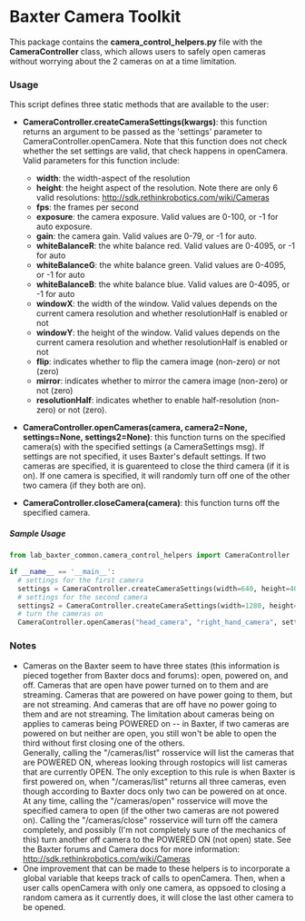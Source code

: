 # Baxter Camera Toolkit

This package contains the **camera_control_helpers.py** file with the **CameraController** class, which allows users to safely open cameras without worrying about the 2 cameras on at a time limitation.

### Usage
This script defines three static methods that are available to the user:
- **CameraController.createCameraSettings(kwargs)**: this function returns an argument to be passed as the 'settings' parameter to CameraController.openCamera. Note that this function does not check whether the set settings are valid, that check happens in openCamera. Valid parameters for this function include:
    - **width**: the width-aspect of the resolution
    - **height**: the height aspect of the resolution.  Note there are only 6 valid resolutions: http://sdk.rethinkrobotics.com/wiki/Cameras
    - **fps**: the frames per second
    - **exposure**: the camera exposure.  Valid values are 0-100, or -1 for auto exposure.
    - **gain**: the camera gain.  Valid values are 0-79, or -1 for auto.
    - **whiteBalanceR**: the white balance red.  Valid values are 0-4095, or -1 for auto
    - **whiteBalanceG**: the white balance green.  Valid values are 0-4095, or -1 for auto
    - **whiteBalanceB**: the white balance blue.  Valid values are 0-4095, or -1 for auto
    - **windowX**: the width of the window.  Valid values depends on the current camera resolution and whether resolutionHalf is enabled or not
    - **windowY**: the height of the window.  Valid values depends on the current camera resolution and whether resolutionHalf is enabled or not
    - **flip**: indicates whether to flip the camera image (non-zero) or not (zero)
    - **mirror**: indicates whether to mirror the camera image (non-zero) or not (zero)
    - **resolutionHalf**: indicates whether to enable half-resolution (non-zero) or not (zero).


- **CameraController.openCameras(camera, camera2=None, settings=None, settings2=None)**: this function turns on the specified camera(s) with the specified settings (a CameraSettings msg).  If settings are not specified, it uses Baxter's default settings.  If two cameras are specified, it is guarenteed to close the third camera (if it is on).  If one camera is specified, it will randomly turn off one of the other two camera (if they both are on).


- **CameraController.closeCamera(camera)**: this function turns off the specified camera.


##### Sample Usage

```python
from lab_baxter_common.camera_control_helpers import CameraController

if __name__ == '__main__':
  # settings for the first camera
  settings = CameraController.createCameraSettings(width=640, height=400, exposure=-1)
  # settings for the second camera
  settings2 = CameraController.createCameraSettings(width=1280, height=800, exposure=-1)
  # turn the cameras on
  CameraController.openCameras("head_camera", "right_hand_camera", settings=settings, settings2=settings2)
```

### Notes
- Cameras on the Baxter seem to have three states (this information is pieced together from Baxter docs and forums): open, powered on, and off.  Cameras that are open have power turned on to them and are streaming.  Cameras that are powered on have power going to them, but are not streaming.  And cameras that are off have no power going to them and are not streaming.  The limitation about cameras being on applies to cameras being POWERED on -- in Baxter, if two cameras are powered on but neither are open, you still won't be able to open the third without first closing one of the others.  
Generally, calling the "/cameras/list" rosservice will list the cameras that are POWERED ON, whereas looking through rostopics will list cameras that are currently OPEN.  The only exception to this rule is when Baxter is first powered on, when "/cameras/list" returns all three cameras, even though according to Baxter docs only two can be powered on at once.  At any time, calling the "/cameras/open" rosservice will move the specified camera to open (if the other two cameras are not powered on).  Calling the "/cameras/close" rosservice will turn off the camera completely, and possibly (I'm not completely sure of the mechanics of this) turn another off camera to the POWERED ON (not open) state.  See the Baxter forums and Camera docs for more information: http://sdk.rethinkrobotics.com/wiki/Cameras
- One improvement that can be made to these helpers is to incorporate a global variable that keeps track of calls to openCamera.  Then, when a user calls openCamera with only one camera, as oppsoed to closing a random camera as it currently does, it will close the last other camera to be opened.
